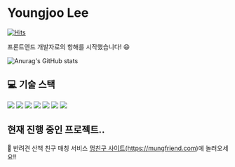# Youngjoo Lee 
[![Hits](https://hits.seeyoufarm.com/api/count/incr/badge.svg?url=https%3A%2F%2Fgithub.com%2Fjjugwen%2Fhit-counter&count_bg=%238DC07C&title_bg=%23555555&icon=&icon_color=%23E7E7E7&title=%EB%B0%A9%EB%AC%B8%EC%9E%90%EC%88%98&edge_flat=false)](https://hits.seeyoufarm.com)


프론트엔드 개발자로의 항해를 시작했습니다! 😄

![Anurag's GitHub stats](https://github-readme-stats.vercel.app/api?username=jjugwen&show_icons=true&theme=gruvbox)

## :computer: 기술 스택
<img src="https://img.shields.io/badge/html5-E34F26?style=for-the-badge&logo=html5&logoColor=white"> <img src="https://img.shields.io/badge/css-1572B6?style=for-the-badge&logo=css3&logoColor=white"> 
  <img src="https://img.shields.io/badge/javascript-F7DF1E?style=for-the-badge&logo=javascript&logoColor=black"> <img src="https://img.shields.io/badge/react-61DAFB?style=for-the-badge&logo=react&logoColor=black"> <img src="https://img.shields.io/badge/Redux-764ABC?style=for-the-badge&logo=Redux&logoColor=white"> <img src="https://img.shields.io/badge/Axios-56347C?style=for-the-badge&logo=ReactOs&logoColor=white"/> <img src="https://img.shields.io/badge/StyledComponents-DB7093?style=for-the-badge&logo=styled-components&logoColor=white"/>
  
<!-- [![Top Langs](https://github-readme-stats.vercel.app/api/top-langs/?username=jjugwen)](https://github.com/anuraghazra/github-readme-stats) -->
  
## 현재 진행 중인 프로젝트..
🦮 반려견 산책 친구 매칭 서비스 <a href="https://mungfriend.com">멍친구 사이트(https://mungfriend.com)</a>에 놀러오세요!!
